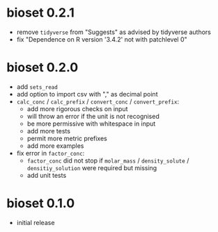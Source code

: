 # bioset 0.2.1

  * remove `tidyverse` from "Suggests" as advised by tidyverse authors
  * fix "Dependence on R version '3.4.2' not with patchlevel 0"

# bioset 0.2.0

  * add `sets_read`
  * add option to import csv with "," as decimal point
  * `calc_conc` / `calc_prefix` / `convert_conc` / `convert_prefix`:
      * add more rigorous checks on input
      * will throw an error if the unit is not recognised
      * be more permissive with whitespace in input
      * add more tests
      * permit more metric prefixes
      * add more examples
  * fix error in `factor_conc`:
      * `factor_conc` did not stop if `molar_mass` / `density_solute` /
        `densitiy_solution` were required but missing
      * add unit tests

# bioset 0.1.0

  * initial release
